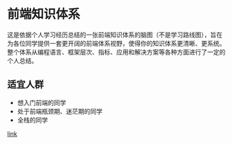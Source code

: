 # 前端知识体系

这是依据个人学习经历总结的一张前端知识体系的脑图（不是学习路线图），旨在为各位同学提供一套更开阔的前端体系视野，使得你的知识体系更清晰、更系统。
整个体系从编程语言、框架层次、指标、应用和解决方案等各种方面进行了一定的个人总结。

## 适宜人群

- 想入门前端的同学
- 处于前端瓶颈期、迷茫期的同学
- 全栈的同学

[link](/assets/pdf/frontendSystem.pdf )